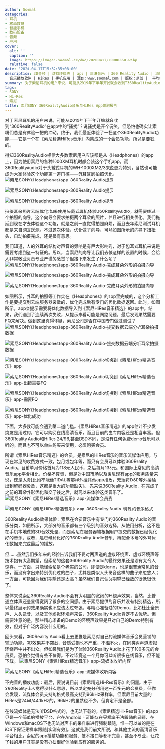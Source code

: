 ```yaml
---
author: Soomal
categories:
- 耳机
- 移动数码
- 智能手机
- 数码设备
- 音频
- 应用
cover:
  alt: ''
  caption: ''
  image: https://images.soomal.cc/doc/20200417/00088350.webp
  relative: false
date: '2020-04-17T15:32:35+08:00'
description: 3D音频 | 虚拟环绕声 | app | 高清音乐 | 360 Reality Audio | 流媒体 | 索尼精选Hi-Res音乐 |
  音乐播放软件 | HiRes | 手机应用 | 源自：www.soomal.com | 版权：原创 |  平均/总评分：09.80/98
summary: 对于索尼耳机的用户来说，可能从2019年下半年开始就会收到“360RealityAudio”在app中的“骚扰”？说骚扰是开个玩笑，但恐怕也确实让索粉们总是有体验一把的冲动。终于，我们最近体验了一把这个360RealityAudio功能――它是一个在《索尼精选HiRes音乐》内集成的一个会员功能，所以是要钱的。
tags:
- SONY
- Hi-Res
- 索尼
title: 索尼SONY 360RealityAudio音乐与HiRes App体验报告
---
```


对于索尼耳机的用户来说，可能从2019年下半年开始就会收到“360RealityAudio”在app中的“骚扰”？说骚扰是开个玩笑，但恐怕也确实让索粉们总是有体验一把的冲动。终于，我们最近体验了一把这个360RealityAudio功能――它是一个在《索尼精选HiRes音乐》内集成的一个会员功能，所以是要钱的。

得知360RealityAudio相信大多数索尼用户应该都是从《Headphones》的app上，因为使用索尼的各种1000XM耳机时都会装这个手机app，而360RealityAudio对于头戴式耳机的WH-1000XM2/3来说更为特别，当然也可能成为大家体验这个功能第一道门槛――外耳耳廓拍照优化。
![索尼SONY《Headphones》app-360Reality Audio提示](https://images.soomal.cc/doc/20200417/00088334_01.webp)




![索尼SONY《Headphones》app-360Reality Audio提示](https://images.soomal.cc/doc/20200417/00088335_01.webp)




![索尼SONY《Headphones》app-360Reality Audio提示](https://images.soomal.cc/doc/20200417/00088336_01.webp)




拍摄耳朵照片云端优化:如果使用头戴式耳机体验360RealityAudio，就需要经过一个拍照的向导，这个向导会要求拍摄两个耳朵的照片，并且进行相关优化。我们拖延到现在才去体验这个功能，就是之前一直觉得拍照麻烦，而且去年索尼测试耳机都是来自网友送测。不过这次体验，优化做了向导，可以如图所示的向导下扭扭头，自动拍摄完成，还是很有意思。

我们知道，人的外耳的结构对声音的频响是有巨大影响的，对于包耳式耳机来说是需要考虑到这一特征的。所以，当索尼的向导让我们去做这样的设置的时候，会给人非常敬业负责专业严谨的感觉？但接下来发生了什么呢？
![索尼SONY《Headphones》app-360Reality Audio-完成耳朵外形的拍摄向导](https://images.soomal.cc/doc/20200417/00088337_01.webp)




![索尼SONY《Headphones》app-360Reality Audio-完成耳朵外形的拍摄向导](https://images.soomal.cc/doc/20200417/00088338_01.webp)




![索尼SONY《Headphones》app-360Reality Audio-完成耳朵外形的拍摄向导](https://images.soomal.cc/doc/20200417/00088339_01.webp)




如图所示，外耳的拍照等工作实在《Headphones》的app里完成的，这个分析工作是要提交到云端服务器来做的，优化完成后有专门的优化数据返回。此时，如图所示，app会提示需要将优化数据导入到《索尼HiRes音乐精选》的app中。结果，我们遇到了连续两次失败，从提示来看可能是网路问题，最后发现果然需要FQ来解决。做到这里真得怀疑，索尼公司是否在中国专门做过测试？
![索尼SONY《Headphones》app-360Reality Audio-提交数据云端分析耳朵拍摄数据](https://images.soomal.cc/doc/20200417/00088340_01.webp)




![索尼SONY《Headphones》app-360Reality Audio-提交数据云端分析耳朵拍摄数据](https://images.soomal.cc/doc/20200417/00088341_01.webp)




![索尼SONY《Headphones》app-360Reality Audio切换到《索尼HiRes精选音乐》app](https://images.soomal.cc/doc/20200417/00088342_01.webp)




![索尼SONY《Headphones》app-360Reality Audio切换到《索尼HiRes精选音乐》app-出错需要FQ](https://images.soomal.cc/doc/20200417/00088343_01.webp)




![索尼SONY《Headphones》app-360Reality Audio切换到《索尼HiRes精选音乐》app-需要FQ](https://images.soomal.cc/doc/20200417/00088344_01.webp)




![索尼SONY《Headphones》app-360Reality Audio切换到《索尼HiRes精选音乐》app-优化成功](https://images.soomal.cc/doc/20200417/00088345_01.webp)




下面，大多数可能会遇到第二道门槛。《索尼HiRes音乐精选》的app估计不少发烧友是用过的，它可以购买在线高清音乐，而且目前的曲库内容还是相当丰富。但360Reality Audio和HiRes 24/96,甚至DSD不同，是没有任何免费demo音乐可以听的。而且也不可以单曲购买来使用，必须购买会员。

所谓《索尼HiRes音乐精选》的会员，是索尼的HiRes音乐的音乐流媒体应用，与现在常见的收费方式一致，包月或包年等，而只有会员可以体验360Reality Audio。目前单月价格首月为118元人民币，之后每月138元。和国际上常见的高清音乐app平台相比，价格不算贵，但是对中国市场以及索尼现有app的服务质量来说，还是太贵[比如不能像TIDAL等那样外挂其他app播放，无法将DSD等外接输出到解码器设备，这都是重大的功能缺失]。
先来说360Reality Audio，在完成了之前的耳朵外形优化和交了钱之后，就可以来体验这类音乐了。
![索尼SONY《索尼HiRes精选音乐》app-流媒体会员费](https://images.soomal.cc/doc/20200417/00088349_01.webp)




![索尼SONY《索尼HiRes精选音乐》app-360Reality Audio-特殊的音乐格式](https://images.soomal.cc/doc/20200417/00088346_01.webp)




360Reality Audio效果体验：索尼在会员音乐中有专门的360Reality Audio的音乐分类，如图所示，大部分的音乐都有三个级别的音效选择，从使用分析，这不是在手机本地做的3D音效处理，而是索尼在服务器端根据用户提交的数据已经优化好的音乐。或者，是已经优化好的360Reality Audio音乐，再配合本地的外耳优化数据来完成最后的播放。

但……虽然我们多年来的经验告诉我们不要对两声道的虚拟环绕声、虚拟环境声等技术抱有太高期望，但索尼的这套360Reality Audio的最终效果还是没有太令人惊喜。一方面，只能怪索尼是个老实的公司，即便是demo，也是很普通常见的音乐，而没有拿出来特别优化过的曲子，尤其是类似人头录音这样的曲子来忽悠人；一方面，可能因为我们期望还是太高？虽然我们自己认为期望已经放的很低很低了。

整体来说索尼360Reality Audio不会有太明显的宽阔的环绕声效果，当然，比普通立体声还是显得宽阔了很多的空间感。由于索尼提供的音乐并没有特别精选，所以最终展示的效果确实也不应该太过夸张。与精心准备过的Demo，比如杜比全景声、人头录音、以及其他虚拟环境声来说，360Reality Audio肯定不占优势。但需要注意的是，那些精心准备的Demo的环境声效果是只对自己的Demo特别有效，但对于广泛内容没什么用的。

回头来看，360Reality Audio看上去更像是索尼对自己的流媒体音乐会员营销的辅助功能，3D效果并不突出，音质受损也不严重，不温不火，在同类两声道虚拟环绕声中并不出众。但如果我们是为了体验360Reality Audio才花了100多元的会员费，恐怕会觉得有些不值得。不过毕竟这一个月你可以听很多在线音乐，但不能下载。
![索尼SONY《索尼HiRes精选音乐》app-流媒体收听内容](https://images.soomal.cc/doc/20200417/00088347_01.webp)




![索尼SONY《索尼HiRes精选音乐》app-流媒体收听内容](https://images.soomal.cc/doc/20200417/00088348_01.webp)




不完善的播放功能：最后，要说说目前《索尼精选Hi-Res音乐》的问题。由于360Reality让人觉得没什么意思，所以决定充分利用这一百多元的会员费。但你会发现，流媒体会员支持的格式最高支持到96kHz采样率，但索尼目前大量的HiRes是24bit/44.1kHz的，96kHz的虽然也不少，但肯定不是全部。

在线流媒体是无法听DSD格式的，也无法下载的。《索尼精选Hi-Res音乐》的app只是一个简单的播放平台，它在Android上可能存在采样率无法跟随的问题，在Windows和macOS下也无法对声卡的采样率进行强制跟随，惟一可以做的是在iOS下保证采样率跟随[实测有效]。这就是我们前文所说，和其他主流的高清音乐平台相比，索尼的app播放功能和服务、技术接口等都不完善，甚至不专业，让花了钱的用户其实是没有办法很好体验到应有的服务的。